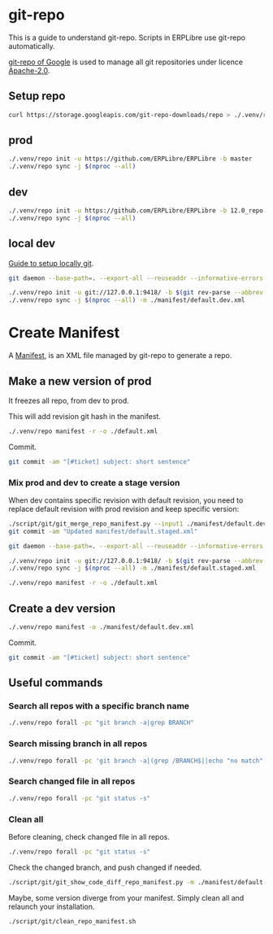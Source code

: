 # git-repo

This is a guide to understand git-repo. Scripts in ERPLibre use git-repo automatically.

[git-repo of Google](https://code.google.com/archive/p/git-repo) is used to manage all git repositories under
licence [Apache-2.0](https://www.apache.org/licenses/LICENSE-2.0.html).

## Setup repo

```bash
curl https://storage.googleapis.com/git-repo-downloads/repo > ./.venv/repo
```

## prod

```bash
./.venv/repo init -u https://github.com/ERPLibre/ERPLibre -b master
./.venv/repo sync -j $(nproc --all)
```

## dev

```bash
./.venv/repo init -u https://github.com/ERPLibre/ERPLibre -b 12.0_repo -m ./manifest/default.dev.xml
./.venv/repo sync -j $(nproc --all)
```

## local dev

[Guide to setup locally git](https://railsware.com/blog/taming-the-git-daemon-to-quickly-share-git-repository/).

```bash
git daemon --base-path=. --export-all --reuseaddr --informative-errors --verbose &

./.venv/repo init -u git://127.0.0.1:9418/ -b $(git rev-parse --abbrev-ref HEAD) -m ./manifest/default.dev.xml
./.venv/repo sync -j $(nproc --all) -m ./manifest/default.dev.xml
```

# Create Manifest

A [Manifest](https://gerrit.googlesource.com/git-repo/+/master/docs/manifest-format.md), is an XML file managed by
git-repo to generate a repo.

## Make a new version of prod

It freezes all repo, from dev to prod.

This will add revision git hash in the manifest.

```bash
./.venv/repo manifest -r -o ./default.xml
```

Commit.

```bash
git commit -am "[#ticket] subject: short sentence"
```

### Mix prod and dev to create a stage version

When dev contains specific revision with default revision, you need to replace default revision with prod revision and
keep specific version:

```bash
./script/git/git_merge_repo_manifest.py --input1 ./manifest/default.dev.xml --input2 ./default.xml --output ./manifest/default.staged.xml
git commit -am "Updated manifest/default.staged.xml"

git daemon --base-path=. --export-all --reuseaddr --informative-errors --verbose &

./.venv/repo init -u git://127.0.0.1:9418/ -b $(git rev-parse --abbrev-ref HEAD) -m ./manifest/default.staged.xml
./.venv/repo sync -j $(nproc --all) -m ./manifest/default.staged.xml

./.venv/repo manifest -r -o ./default.xml
```

## Create a dev version

```bash
./.venv/repo manifest -o ./manifest/default.dev.xml
```

Commit.

```bash
git commit -am "[#ticket] subject: short sentence"
```

## Useful commands

### Search all repos with a specific branch name

```bash
./.venv/repo forall -pc "git branch -a|grep BRANCH"
```

### Search missing branch in all repos

```bash
./.venv/repo forall -pc 'git branch -a|(grep /BRANCH$||echo "no match")|grep "no match"'
```

### Search changed file in all repos

```bash
./.venv/repo forall -pc "git status -s"
```

### Clean all

Before cleaning, check changed file in all repos.

```bash
./.venv/repo forall -pc "git status -s"
```

Check the changed branch, and push changed if needed.

```bash
./script/git/git_show_code_diff_repo_manifest.py -m ./manifest/default.dev.xml
```

Maybe, some version diverge from your manifest. Simply clean all and relaunch your installation.

```bash
./script/git/clean_repo_manifest.sh
```
